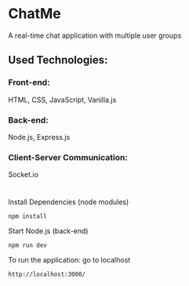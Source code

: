 # ChatMe 
A real-time chat application with multiple user groups

## Used Technologies:

### Front-end: 
HTML, CSS, JavaScript, Vanilla.js

### Back-end: 
Node.js, Express.js

### Client-Server Communication: 
Socket.io 

#  

Install Dependencies (node modules)
```
npm install
```

Start Node.js (back-end)
```
npm run dev
```
To run the application: go to localhost
```
http://localhost:3000/
```
